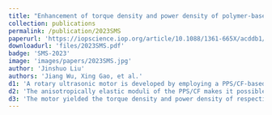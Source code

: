 ```yaml
---
title: "Enhancement of torque density and power density of polymer-based ultrasonic motors via flexible usage of anisotropy in elastic property"
collection: publications
permalink: /publication/2023SMS
paperurl: 'https://iopscience.iop.org/article/10.1088/1361-665X/acddb1/meta'
downloadurl: 'files/2023SMS.pdf'
badge: 'SMS-2023'
image: 'images/papers/2023SMS.jpg'
author: 'Jinshuo Liu'
authors: 'Jiang Wu, Xing Gao, et al.'
d1: 'A rotary ultrasonic motor is developed by employing a PPS/CF-based vibrator, which is driven by high order hybrid mode.'
d2: 'The anisotropically elastic moduli of the PPS/CF makes it possible to enhance the motor's performance by changing the carbon fiber filling direction.'
d3: 'The motor yielded the torque density and power density of respectively 7.1 Nm·kg^{−1} and 17.1 W·kg^{−1}.'
---
```

